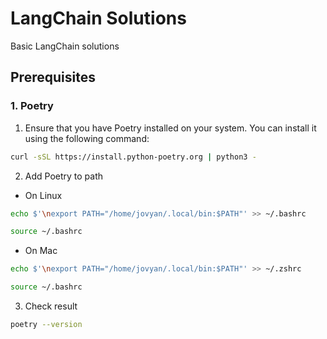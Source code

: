 # LangChain Solutions


Basic LangChain solutions

## Prerequisites

### 1. Poetry

1. Ensure that you have Poetry installed on your system. You can install it using the following command:

```bash
curl -sSL https://install.python-poetry.org | python3 -
```

2. Add Poetry to path

- On Linux

```bash
echo $'\nexport PATH="/home/jovyan/.local/bin:$PATH"' >> ~/.bashrc

source ~/.bashrc
```

- On Mac

```bash
echo $'\nexport PATH="/home/jovyan/.local/bin:$PATH"' >> ~/.zshrc

source ~/.bashrc
```

3. Check result

```bash
poetry --version
```